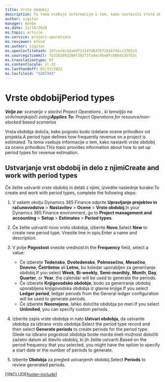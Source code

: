 ```yaml
---
title: Vrste obdobij
description: Ta tema vsebuje informacije o tem, kako nastaviti vrste obdobij za oceno prihodkov.
author: sigitac
manager: Annbe
ms.date: 11/16/2020
ms.topic: article
ms.service: project-operations
ms.reviewer: kfend
ms.author: sigitac
ms.openlocfilehash: 107cecbc1dabdf13147d847bf1816f44cc2703c5
ms.sourcegitcommit: fa32b1893286f20271fa4ec4be8fc68bd135f53c
ms.translationtype: HT
ms.contentlocale: sl-SI
ms.lasthandoff: 02/15/2021
ms.locfileid: "5287303"
---
```

# <a name="period-types"></a><span data-ttu-id="63e20-103">Vrste obdobij</span><span class="sxs-lookup"><span data-stu-id="63e20-103">Period types</span></span>

<span data-ttu-id="63e20-104">_**Velja za:** scenarije v storitvi Project Operations , ki temeljijo na virih/manjkajoči zalogi_</span><span class="sxs-lookup"><span data-stu-id="63e20-104">_**Applies To:** Project Operations for resource/non-stocked based scenarios_</span></span>

<span data-ttu-id="63e20-105">Vrsta obdobja določa, kako pogosto bodo izdelane ocene prihodkov od projekta.</span><span class="sxs-lookup"><span data-stu-id="63e20-105">A period type defines how frequently revenue on a project is estimated.</span></span> <span data-ttu-id="63e20-106">Ta tema vsebuje informacije o tem, kako nastaviti vrste obdobij za oceno prihodkov.</span><span class="sxs-lookup"><span data-stu-id="63e20-106">This topic provides information about how to set up period types for revenue estimation.</span></span> 

## <a name="create-and-work-with-period-types"></a><span data-ttu-id="63e20-107">Ustvarjanje vrst obdobij in delo z njimi</span><span class="sxs-lookup"><span data-stu-id="63e20-107">Create and work with period types</span></span>
<span data-ttu-id="63e20-108">Če želite ustvariti vrste obdobij in delati z njimi, izvedite naslednje korake:</span><span class="sxs-lookup"><span data-stu-id="63e20-108">To create and work with period types, complete the following steps:</span></span>

1. <span data-ttu-id="63e20-109">V vašem okolju Dynamics 365 Finance odprite **Upravljanje projektov in računovodstvo** > **Nastavitev** > **Ocene** > **Vrste obdobij**.</span><span class="sxs-lookup"><span data-stu-id="63e20-109">In your Dynamics 365 Finance environment, go to **Project management and accounting** > **Setup** > **Estimates** > **Period types**.</span></span>
2. <span data-ttu-id="63e20-110">Če želite ustvariti novo vrsto obdobja, izberite **Novo**.</span><span class="sxs-lookup"><span data-stu-id="63e20-110">Select **New** to create new period type.</span></span> <span data-ttu-id="63e20-111">Vnesite Ime in opis.</span><span class="sxs-lookup"><span data-stu-id="63e20-111">Enter a name and description.</span></span>
3. <span data-ttu-id="63e20-112">V polje **Pogostost** vnesite vrednost:</span><span class="sxs-lookup"><span data-stu-id="63e20-112">In the **Frequency** field, select a value:</span></span>

    - <span data-ttu-id="63e20-113">Če izberete **Tedensko**, **Dvotedensko**, **Polmesečno**, **Mesečno**, **Dnevno**, **Četrtletno** ali **Letno**, bo koledar uporabljen za generiranje obdobij.</span><span class="sxs-lookup"><span data-stu-id="63e20-113">If you select **Week**, **Bi-weekly**, **Semi-monthly**, **Month**, **Day**, **Quarter**, or **Year**, the calendar will be used to generate the periods.</span></span> 
    - <span data-ttu-id="63e20-114">Če izberete **Knjigovodsko obdobje**, bodo za generiranje obdobij uporabljena knjigovodska obdobja iz glavne knjige.</span><span class="sxs-lookup"><span data-stu-id="63e20-114">If you select **Ledger period**, ledger periods from the General ledger configuration will be used to generate periods.</span></span>
    - <span data-ttu-id="63e20-115">Če izberete **Neomejeno**, lahko določite obdobja po meri.</span><span class="sxs-lookup"><span data-stu-id="63e20-115">If you select **Unlimited**, you can specify custom periods.</span></span>
4. <span data-ttu-id="63e20-116">Izberite zapis vrste obdobja in nato **Ustvari obdobja**, da ustvarite obdobja za izbrano vrsto obdobja.</span><span class="sxs-lookup"><span data-stu-id="63e20-116">Select the period type record and then select **Generate periods** to create periods for the period type.</span></span> <span data-ttu-id="63e20-117">Glede na izbrano pogostost obdobja boste morda imeli možnost določiti začetni datum ali število obdobij, ki jih želite ustvariti.</span><span class="sxs-lookup"><span data-stu-id="63e20-117">Based on the period frequency that you selected, you might have the option to specify a start date or the number of periods to generate.</span></span>
5. <span data-ttu-id="63e20-118">Izberite **Obdobja** za pregled ustvarjenih obdobij.</span><span class="sxs-lookup"><span data-stu-id="63e20-118">Select **Periods** to review generated periods.</span></span>



[!INCLUDE[footer-include](../includes/footer-banner.md)]